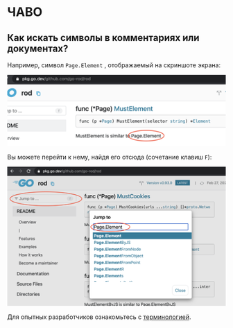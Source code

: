 # ЧАВО

## Как искать символы в комментариях или документах?

Например, символ `Page.Element` , отображаемый на скриншоте экрана:

![символ-в-док](symbol-in-doc.png)

Вы можете перейти к нему, найдя его отсюда (сочетание клавиш `F`):

![search-symbol-in-doc](search-symbol-in-doc.png)

Для опытных разработчиков ознакомьтесь с [терминологией](https://github.com/go-rod/rod/blob/master/.github/CONTRIBUTING.md#terminology).
